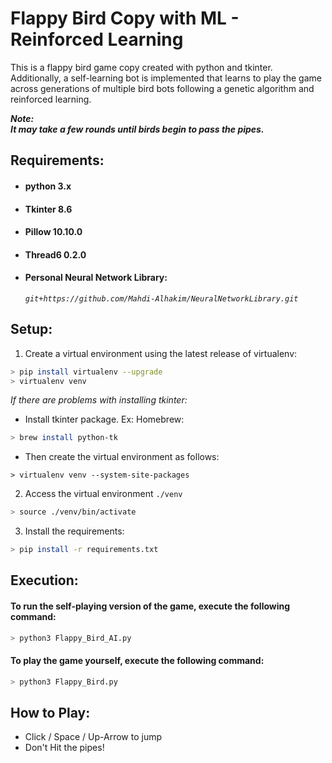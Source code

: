 # Flappy Bird Copy with ML - Reinforced Learning

This is a flappy bird game copy created with python and tkinter. Additionally, a self-learning bot is implemented that learns to play the game across generations of multiple bird bots following a genetic algorithm and reinforced learning.

**_Note:\
It may take a few rounds until birds begin to pass the pipes._**

## Requirements:
- #### python 3.x
- #### Tkinter 8.6
- #### Pillow 10.10.0
- #### Thread6 0.2.0
- #### Personal Neural Network Library:
    _`git+https://github.com/Mahdi-Alhakim/NeuralNetworkLibrary.git`_


## Setup:

1. Create a virtual environment using the latest release of virtualenv:

``` bash
> pip install virtualenv --upgrade
> virtualenv venv
```

_If there are problems with installing tkinter:_
- Install tkinter package. Ex: Homebrew:
``` bash
> brew install python-tk
```
- Then create the virtual environment as follows:
```
> virtualenv venv --system-site-packages
```

2. Access the virtual environment `./venv`
``` bash
> source ./venv/bin/activate
```

3. Install the requirements:
```bash
> pip install -r requirements.txt
```

## Execution:

#### To run the self-playing version of the game, execute the following command:

``` bash
> python3 Flappy_Bird_AI.py
```

#### To play the game yourself, execute the following command:

``` bash
> python3 Flappy_Bird.py
```

## How to Play:

* Click / Space / Up-Arrow to jump
* Don't Hit the pipes!
